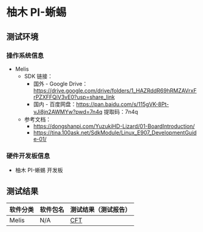 # 柚木 PI-蜥蜴

## 测试环境

### 操作系统信息

- Melis
    - SDK 链接：
        - 国外 - Google Drive：https://drive.google.com/drive/folders/1_HAZRddR69hRMZAVrxFrPZXFFQiV3vE0?usp=share_link
        - 国内 - 百度网盘：https://pan.baidu.com/s/115gVK-8Pt-vJi8jn2AWMYw?pwd=7n4q 提取码：7n4q
    - 参考文档：
        - https://dongshanpi.com/YuzukiHD-Lizard/01-BoardIntroduction/
        - https://tina.100ask.net/SdkModule/Linux_E907_DevelopmentGuide-01/

### 硬件开发板信息

- 柚木 PI-蜥蜴 开发板

## 测试结果

| 软件分类      | 软件包名      | 测试结果（测试报告） |
|--------------|-------------|------------------|
| Melis        | N/A         | [CFT][Melis]    |

[Melis]: ./Melis/README_zh.md
